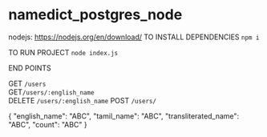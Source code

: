 # namedict_postgres_node

 nodejs: https://nodejs.org/en/download/
 TO INSTALL DEPENDENCIES
```npm i ```

 TO RUN PROJECT
```node index.js```


 END POINTS 

GET ```/users``` <br>
GET```/users/:english_name```<br>
DELETE ```/users/:english_name```
POST ```/users/```<br>

 {
    "english_name": "ABC",
    "tamil_name": "ABC",
    "transliterated_name": "ABC",
    "count": "ABC"
  }
  

